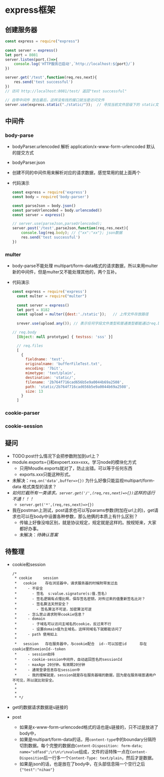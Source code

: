 # express框架



## 创建服务器

```javascript
const express = require("express")
    
const server = express()
let port = 8081
server.listen(port,()=>{
    console.log('HTTP服务已启动',`http://localhost:${port}/`)
})

server.get('/test',function(req,res,next){
    res.send('test successful')
})
// 访问 http://localhost:8081/test/ 返回"test successful"

// 自带中间件 放在最后，这样没有找的接口就当是访问文件
server.use(express.static("./static/"));  // 寻找当前文件层级下的 static文件夹中的文件
```




## 中间件

### body-parse

- bodyParser.urlencoded    解析 application/x-www-form-urlencoded	默认的提交方式

- bodyParser.json

- 创建不同的中间件用来解析对应的请求数据，感觉常用的就上面两个

- 代码演示

  ```javascript
  const express = require('express')
  const body = require('body-parser')
  
  const parseJson = body.json()
  const parseUrlencoded = body.urlencoded()
  const server = express()
  
  // server.use(parseJson,parseUrlencoded);
  server.post('/test',parseJson,function(req,res,next){
      console.log(req.body); // {"xx":"xx"}; json数据
      res.send('test successful')
  })
  ```

  

### multer

- body-parse不能处理 multipart/form-data格式的请求数据，所以来用multer新的中间件，但是multer又不能处理其他的，两个互补。

- 代码演示
  ```javascript
  const express = require('express')
    const multer = require("multer")
    
    const server = express()
    let port = 8182
    const upload = multer({dest:'./static'});	// 上传文件存放路径
    
    srever.use(upload.any()); // 表示任何字段文件类型和普通类型都能通过req.body或req.files获得请求数据
  
  // req.body
    [Object: null prototype] { testsss: 'sss' }]
  
    // req.files
    [
      {
        fieldname: 'test',
        originalname: 'bufferFileTest.txt',
        encoding: '7bit',
        mimetype: 'text/plain',
        destination: 'static/',
        filename: '2b764f716cad656b5e9a0044b69a2508',
        path: 'static/2b764f716cad656b5e9a0044b69a2508',
        size: 13
      }
    ]
  ```
  

### cookie-parser

### cookie-session



## 疑问

- TODO:post什么情况下会把参数附加到url上？
- module.exports={}和expoert.xxx=xxx。学习node的模块化方式
  - 只用Moudle.exports就对了，防止出错。可以等于任何东西
  - exports.xxx只能这种形式。
- 未解决：`req.on('data',buffer=>{})` 为什么好像只能监视multipart/form-data 格式类型的请求？
- *如何拦截所有一类请求。`server.get('/',(req,res,next)=>{})`这样的话行不通！！！*
  - `server.get('*',(req,res,next)=>{})`
- 我在postman上测试，post请求也可以写params参数(附加在url上的)，get请求也可以在body中设置各种参数，那么他俩的本质上有什么区别？
  - 传输上好像没啥区别，就是协议规定，规定就是这样的。按规矩来，大家都好办事。
  - 未解决：*待确认答案*

## 待整理

- cookie和session

  ```
  /*
   * cookie     session
   *   cookie    存在浏览器中，请求服务器的时候附带发过去
   *     - 不安全
   *       - 签名  s:value.signature(s:值.签名)
   *       - 签名逻辑有点懵比啊，保存签名密钥，对传过来的值重新签名比对？
   *       - 签名算法天然安全？
   *         - 签名算法不可逆，加密算法可逆
   *     - 怎么禁止请求附带cookie信息？
   *     - domain
   *       - 子域名可以访问主域名的cookie，反过来不行
   *       - 设置domain值为主域名，这样同域名下就都能访问了
   *     - path 使用如上
   *
   *   session   存在服务器中，与cookie配合  id--可以加密id      存在cookie里的seeionId--token
   *     - session劫持
   *     - cookie-session中间件，自动返回签名的sessionId
   *     - maxAge 20分钟。有效期20分钟
   *     - 通常登录信息存在session中
   *     - 我的理解就是，session就是存在服务器端的数据，因为是在服务端普通用户不可见，所以就比较安全。
   *
   *
   *
   * */
  ```



- get的数据请求数据是`&`链接的
- post
  - 如果是x-www-form-urlencoded格式的话也是`&`链接的，只不过是放进了body中，
  - 如果是multipart/form-data的话，用`content-type`中的boundary分隔符切割数据。每个完整的数据由`Content-Disposition: form-data; name="sdfasd";\r\n\r\nvalue`组成，文件的话特殊一点在`Content-Disposition`后一行多一个`Content-Type: text/plain`，然后才是数据。
  - 如果是json的话，也是放在了body中，在头部信息隔一个空行之后`{"test":"nihao"}`